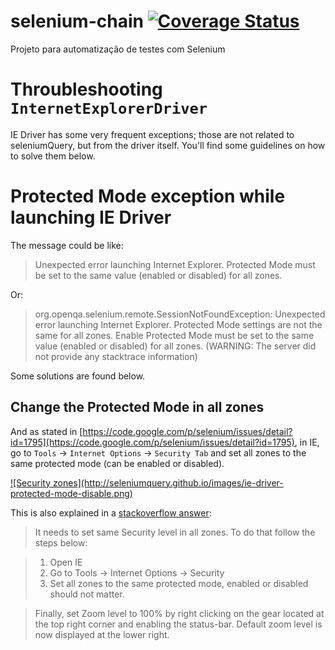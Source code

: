 # selenium-chain [![Coverage Status](https://coveralls.io/repos/github/armgen/selenium-chain/badge.svg?branch=master)](https://coveralls.io/github/armgen/selenium-chain?branch=master)
Projeto para automatização de testes com Selenium

# Throubleshooting `InternetExplorerDriver`

IE Driver has some very frequent exceptions; those are not related to seleniumQuery, but from the driver itself. You'll find some guidelines on how to solve them below.

# Protected Mode exception while launching IE Driver

The message could be like:

> Unexpected error launching Internet Explorer. Protected Mode must be set to the same value (enabled or disabled) for all zones. 

Or:

> org.openqa.selenium.remote.SessionNotFoundException: Unexpected error launching Internet Explorer. Protected Mode settings are not the same for all zones. Enable Protected Mode must be set to the same value (enabled or disabled) for all zones. (WARNING: The server did not provide any stacktrace information)

Some solutions are found below.

## Change the Protected Mode in all zones

And as stated in [https://code.google.com/p/selenium/issues/detail?id=1795](https://code.google.com/p/selenium/issues/detail?id=1795), in IE, go to `Tools` -> `Internet Options` -> `Security Tab` and set all zones to the same protected mode (can be enabled or disabled).

<a href="http://seleniumquery.github.io/images/ie-driver-protected-mode-disable.png" target="_blank">
![Security zones](http://seleniumquery.github.io/images/ie-driver-protected-mode-disable.png)
</a>

This is also explained in a [stackoverflow answer](http://stackoverflow.com/a/14957443/1850609):

> It needs to set same Security level in all zones. To do that follow the steps below:

> 1. Open IE
> 2. Go to Tools -> Internet Options -> Security
> 3. Set all zones to the same protected mode, enabled or disabled should not matter.

> Finally, set Zoom level to 100% by right clicking on the gear located at the top right corner and enabling the status-bar.
> Default zoom level is now displayed at the lower right.
